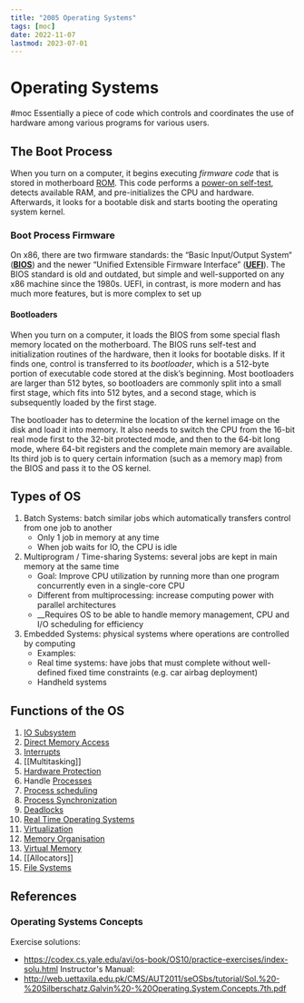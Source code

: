 ```yaml
---
title: "2005 Operating Systems"
tags: [moc]
date: 2022-11-07
lastmod: 2023-07-01
---
```

# Operating Systems
#moc 
Essentially a piece of code which controls and coordinates the use of hardware among various programs for various users.
## The Boot Process
When you turn on a computer, it begins executing *firmware code* that is stored in motherboard [ROM](https://en.wikipedia.org/wiki/Read-only_memory). This code performs a [power-on self-test](https://en.wikipedia.org/wiki/Power-on_self-test), detects available RAM, and pre-initializes the CPU and hardware. Afterwards, it looks for a bootable disk and starts booting the operating system kernel.
### Boot Process Firmware
On x86, there are two firmware standards: the “Basic Input/Output System“ (**[BIOS](https://en.wikipedia.org/wiki/BIOS)**) and the newer “Unified Extensible Firmware Interface” (**[UEFI](https://en.wikipedia.org/wiki/Unified_Extensible_Firmware_Interface)**). The BIOS standard is old and outdated, but simple and well-supported on any x86 machine since the 1980s. UEFI, in contrast, is more modern and has much more features, but is more complex to set up
#### Bootloaders
When you turn on a computer, it loads the BIOS from some special flash memory located on the motherboard. The BIOS runs self-test and initialization routines of the hardware, then it looks for bootable disks. If it finds one, control is transferred to its *bootloader*, which is a 512-byte portion of executable code stored at the disk’s beginning. Most bootloaders are larger than 512 bytes, so bootloaders are commonly split into a small first stage, which fits into 512 bytes, and a second stage, which is subsequently loaded by the first stage.

The bootloader has to determine the location of the kernel image on the disk and load it into memory. It also needs to switch the CPU from the 16-bit real mode first to the 32-bit protected mode, and then to the 64-bit long mode, where 64-bit registers and the complete main memory are available. Its third job is to query certain information (such as a memory map) from the BIOS and pass it to the OS kernel.
## Types of OS
1. Batch Systems: batch similar jobs which automatically transfers control from one job to another
	- Only 1 job in memory at any time
	- When job waits for IO, the CPU is idle
2. Multiprogram / Time-sharing Systems: several jobs are kept in main memory at the same time
	- Goal: Improve CPU utilization by running more than one program concurrently even in a single-core CPU
	- Different from multiprocessing: increase computing power with parallel architectures
	- __Requires OS to be able to handle memory management, CPU and I/O scheduling for efficiency
3. Embedded Systems: physical systems where operations are controlled by computing
	- Examples:
	- Real time systems: have jobs that must complete without well-defined fixed time constraints (e.g. car airbag deployment)
	- Handheld systems

## Functions of the OS
1. [IO Subsystem](Notes/IO%20Subsystem.md)
2. [Direct Memory Access](Notes/Direct%20Memory%20Access.md)
3. [Interrupts](Notes/Interrupts.md)
4. [[Multitasking]]
5. [Hardware Protection](Notes/Hardware%20Protection.md)
6. Handle [Processes](Notes/Processes.md)
7. [Process scheduling](Notes/Process%20scheduling.md)
8. [Process Synchronization](Notes/Process%20Synchronization.md)
9. [Deadlocks](Notes/Deadlocks.md)
10. [Real Time Operating Systems](Notes/Real%20Time%20Operating%20Systems.md)
11. [Virtualization](Notes/Virtualization.md)
12. [Memory Organisation](Notes/Memory%20Organisation.md)
13. [Virtual Memory](Notes/Virtual%20Memory.md)
14. [[Allocators]]
15. [File Systems](Notes/File%20Systems.md)
## References
### Operating Systems Concepts
Exercise solutions:
- https://codex.cs.yale.edu/avi/os-book/OS10/practice-exercises/index-solu.html
Instructor's Manual:
- http://web.uettaxila.edu.pk/CMS/AUT2011/seOSbs/tutorial/Sol.%20-%20Silberschatz.Galvin%20-%20Operating.System.Concepts.7th.pdf
